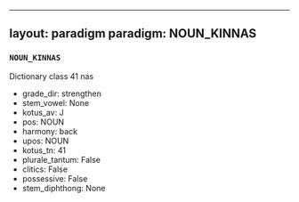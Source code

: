 
---
layout: paradigm
paradigm: NOUN_KINNAS
---
### ` NOUN_KINNAS `

Dictionary class 41 nas
* grade_dir: strengthen
* stem_vowel: None
* kotus_av: J
* pos: NOUN
* harmony: back
* upos: NOUN
* kotus_tn: 41
* plurale_tantum: False
* clitics: False
* possessive: False
* stem_diphthong: None
